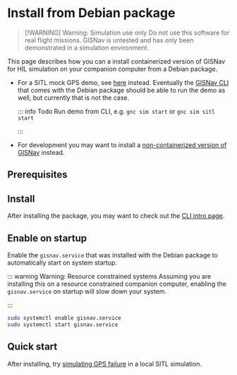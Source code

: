 # Install from Debian package

> [!WARNING] Warning: Simulation use only
> Do not use this software for real flight missions. GISNav is untested and has only been demonstrated in a simulation environment.

This page describes how you can a install containerized version of GISNav for HIL simulation on your companion computer from a Debian package.

- For a SITL mock GPS demo, see [here](/README) instead. Eventually the [GISNav CLI](/gisnav-cli) that comes with the Debian package should be able to run the demo as well, but currently that is not the case.

    ::: info Todo
    Run demo from CLI, e.g. `gnc sim start` or `gnc sim sitl start`

    :::

- For development you may want to install a [non-containerized version of GISNav](/install-locally) instead.




## Prerequisites

<!--@include: ./shared/docker-compose-required.md-->

## Install

<!--@include: ./shared/install-debian.md-->

After installing the package, you may want to check out the [CLI intro page](/gisnav-cli).

## Enable on startup

Enable the `gisnav.service` that was installed with the Debian package to automatically start on system startup.

::: warning Warning: Resource constrained systems
Assuming you are installing this on a resource constrained companion computer, enabling the `gisnav.service` on startup will slow down your system.

:::

```bash
sudo systemctl enable gisnav.service
sudo systemctl start gisnav.service
```

## Quick start

After installing, try [simulating GPS failure](/sitl-local) in a local SITL simulation.
